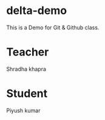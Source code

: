 # delta-demo
This is a Demo for Git &amp; Github class.

# Teacher
Shradha khapra

# Student
Piyush kumar
